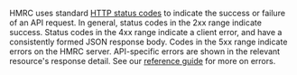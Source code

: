 HMRC uses standard
[HTTP status codes](/api-documentation/docs/reference-guide#http-status-codes)
to indicate the success or failure of an API request. In general, status codes
in the 2xx range indicate success. Status codes in the 4xx range indicate a
client error, and have a consistently formed JSON response body. Codes in the
5xx range indicate errors on the HMRC server. API-specific errors are shown in
the relevant resource's response detail. See our
[reference guide](/api-documentation/docs/reference-guide#errors)
for more on errors.
